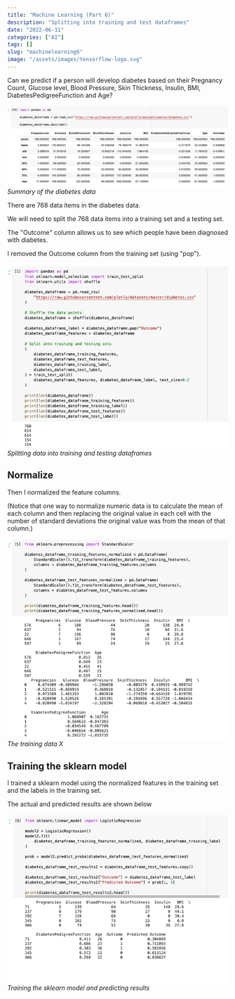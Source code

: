 ```yaml
---
title: "Machine Learning (Part 6)"
description: "Splitting into training and test dataframes"
date: "2022-06-11"
categories: ["AI"]
tags: []
slug: "machinelearning6"
image: "/assets/images/tensorflow-logo.svg"
---
```




Can we predict if a person will develop diabetes based on their Pregnancy Count, Glucose level, Blood Pressure, Skin Thickness, Insulin, BMI, DiabetesPedigreeFunction and Age?

![](/assets/images/machinelearning6/screen-shot-2022-06-11-at-4.04.28-pm-1135x418.png)
*Summary of the diabetes data*


There are 768 data items in the diabetes data.

We will need to split the 768 data items into a training set and a testing set.

The "Outcome" column allows us to see which people have been diagnosed with diabetes.

I removed the Outcome column from the training set (using "pop").

![](/assets/images/machinelearning6/screen-shot-2022-06-13-at-2.07.48-pm-815x678.png)
*Splitting data into training and testing dataframes*


## Normalize

Then I normalized the feature columns.

(Notice that one way to normalize numeric data is to calculate the mean of each column and then replacing the original value in each cell with the number of standard deviations the original value was from the mean of that column.)

![](/assets/images/machinelearning6/screen-shot-2022-06-13-at-2.09.21-pm-820x743.png)
*The training data X*


## Training the sklearn model

I trained a sklearn model using the normalized features in the training set and the labels in the training set.

The actual and predicted results are shown below

![](/assets/images/machinelearning6/screen-shot-2022-06-13-at-2.09.56-pm-820x625.png)
*Training the sklearn model and predicting results*